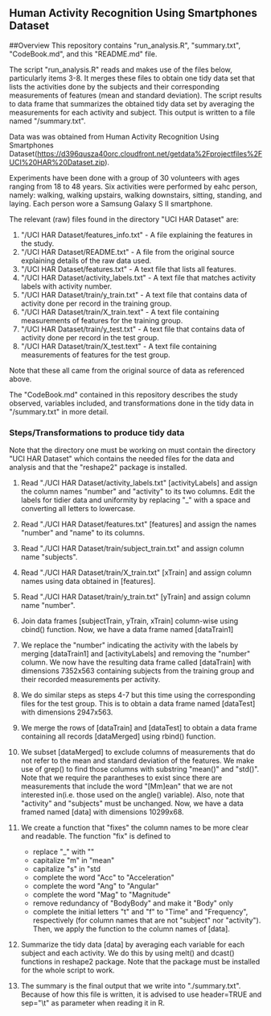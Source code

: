 ## Human Activity Recognition Using Smartphones Dataset

##Overview
This repository contains "run_analysis.R", "summary.txt", "CodeBook.md", and this "README.md" file.

The script "run_analysis.R" reads and makes use of the files below, particularly items 3-8. It merges these files to obtain one tidy data set that lists the activities done by the subjects and their corresponding measurements of features (mean and standard deviation). The script results to data frame that summarizes the obtained tidy data set by averaging the measurements for each activity and subject. This output is written to a file named "/summary.txt".

Data was was obtained from Human Activity Recognition Using Smartphones Dataset(https://d396qusza40orc.cloudfront.net/getdata%2Fprojectfiles%2FUCI%20HAR%20Dataset.zip).

Experiments have been done with a group of 30 volunteers with ages ranging from 18 to 48 years. Six activities were performed by eahc person, namely: walking, walking upstairs, walking downstairs, sitting, standing, and laying. Each person wore a Samsung Galaxy S II smartphone.

The relevant (raw) files found in the directory "UCI HAR Dataset" are:
1. "/UCI HAR Dataset/features_info.txt" - A file explaining the features in the study.
2. "/UCI HAR Dataset/README.txt" - A file from the original source explaining details of the raw data used.
3. "/UCI HAR Dataset/features.txt" - A text file that lists all features.
4. "/UCI HAR Dataset/activity_labels.txt" - A text file that matches activity labels with activity number.
5. "/UCI HAR Dataset/train/y_train.txt" - A text file that contains data of activity done per record in the training group.
6. "/UCI HAR Dataset/train/X_train.text" - A text file containing measurements of features for the training group.
7. "/UCI HAR Dataset/train/y_test.txt" - A text file that contains data of activity done per record in the test group.
8. "/UCI HAR Dataset/train/X_test.text" - A text file containing measurements of features for the test group.

Note that these all came from the original source of data as referenced above.

The "CodeBook.md" contained in this repository describes the study observed, variables included, and transformations done in the tidy data in "/summary.txt" in more detail.

### Steps/Transformations to produce tidy data

Note that the directory one must be working on must contain the directory "UCI HAR Dataset" which contains the needed files for the data and analysis and that the "reshape2" package is installed.

1. Read "./UCI HAR Dataset/activity_labels.txt" [activityLabels] and assign the column names "number" and "activity" to its two columns. Edit the labels for tidier data and uniformity by replacing "_" with a space and converting all letters to lowercase.

2. Read "./UCI HAR Dataset/features.txt" [features] and assign the names "number" and "name" to its columns.

3. Read "./UCI HAR Dataset/train/subject_train.txt" and assign column name "subjects".

4. Read "./UCI HAR Dataset/train/X_train.txt" [xTrain] and assign column names using data obtained in [features].

5. Read "./UCI HAR Dataset/train/y_train.txt" [yTrain] and assign column name "number".

6. Join data frames [subjectTrain, yTrain, xTrain] column-wise using cbind() function. Now, we have a data frame named [dataTrain1]

7. We replace the "number" indicating the activity with the labels by merging [dataTrain1] and [activityLabels] and removing the "number" column. We now have the resulting data frame called [dataTrain] with dimensions 7352x563 containing subjects from the training group and their recorded measurements per activity.

8. We do similar steps as steps 4-7 but this time using the corresponding files for the test group. This is to obtain a data frame named [dataTest] with dimensions 2947x563.

9. We merge the rows of [dataTrain] and [dataTest] to obtain a data frame containing all records [dataMerged] using rbind() function.

10. We subset [dataMerged] to exclude columns of measurements that do not refer to the mean and standard deviation of the features. We make use of grep() to find those columns with substring "mean()" and "std()". Note that we require the parantheses to exist since there are measurements that include the word "[Mm]ean" that we are not interested in(i.e. those used on the angle() variable). Also, note that "activity" and "subjects" must be unchanged. Now, we have a data framed named [data] with dimensions 10299x68.

11. We create a function that "fixes" the column names to be more clear and readable. The function "fix" is defined to
	*  replace "_" with ""
	*  capitalize "m" in "mean"
	*  capitalize "s" in "std
	*  complete the word "Acc" to "Acceleration"
	*  complete the word "Ang" to "Angular"
	*  complete the word "Mag" to "Magnitude"
	*  remove redundancy of "BodyBody" and make it "Body" only
	*  complete the initial letters "t" and "f" to "Time" and "Frequency", respectively (for column names that are not "subject" nor "activity").
Then, we apply the function to the column names of [data].

12. Summarize the tidy data [data] by averaging each variable for each subject and each activity. We do this by using melt() and dcast() functions in reshape2 package. Note that the package must be installed for the whole script to work.

13. The summary is the final output that we write into "./summary.txt". Because of how this file is written, it is advised to use header=TRUE and sep="\t" as parameter when reading it in R.
